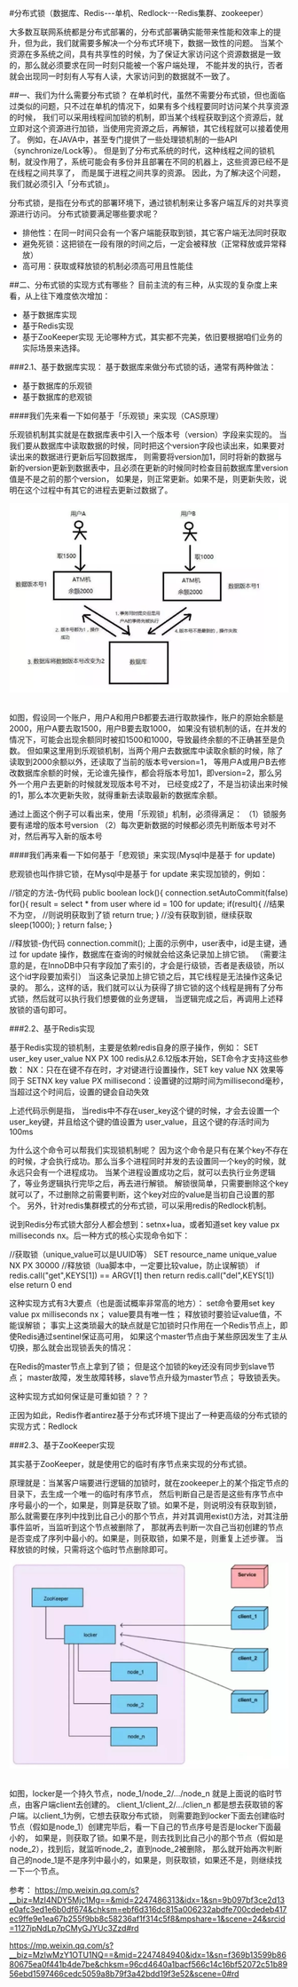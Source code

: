 #分布式锁（数据库、Redis---单机、Redlock---Redis集群、zookeeper）



大多数互联网系统都是分布式部署的，分布式部署确实能带来性能和效率上的提升，但为此，我们就需要多解决一个分布式环境下，数据一致性的问题。
当某个资源在多系统之间，具有共享性的时候，为了保证大家访问这个资源数据是一致的，那么就必须要求在同一时刻只能被一个客户端处理，
不能并发的执行，否者就会出现同一时刻有人写有人读，大家访问到的数据就不一致了。

##一、我们为什么需要分布式锁？
在单机时代，虽然不需要分布式锁，但也面临过类似的问题，只不过在单机的情况下，如果有多个线程要同时访问某个共享资源的时候，
我们可以采用线程间加锁的机制，即当某个线程获取到这个资源后，就立即对这个资源进行加锁，当使用完资源之后，再解锁，其它线程就可以接着使用了。
例如，在JAVA中，甚至专门提供了一些处理锁机制的一些API（synchronize/Lock等）。
但是到了分布式系统的时代，这种线程之间的锁机制，就没作用了，系统可能会有多份并且部署在不同的机器上，这些资源已经不是在线程之间共享了，
而是属于进程之间共享的资源。
因此，为了解决这个问题，我们就必须引入「分布式锁」。

分布式锁，是指在分布式的部署环境下，通过锁机制来让多客户端互斥的对共享资源进行访问。
分布式锁要满足哪些要求呢？
- 排他性：在同一时间只会有一个客户端能获取到锁，其它客户端无法同时获取
- 避免死锁：这把锁在一段有限的时间之后，一定会被释放（正常释放或异常释放）
- 高可用：获取或释放锁的机制必须高可用且性能佳


##二、分布式锁的实现方式有哪些？
目前主流的有三种，从实现的复杂度上来看，从上往下难度依次增加：
- 基于数据库实现
- 基于Redis实现
- 基于ZooKeeper实现
无论哪种方式，其实都不完美，依旧要根据咱们业务的实际场景来选择。

###2.1、基于数据库实现：
基于数据库来做分布式锁的话，通常有两种做法：
- 基于数据库的乐观锁
- 基于数据库的悲观锁

####我们先来看一下如何基于「乐观锁」来实现（CAS原理）

乐观锁机制其实就是在数据库表中引入一个版本号（version）字段来实现的。
当我们要从数据库中读取数据的时候，同时把这个version字段也读出来，如果要对读出来的数据进行更新后写回数据库，
则需要将version加1，同时将新的数据与新的version更新到数据表中，且必须在更新的时候同时检查目前数据库里version值是不是之前的那个version，
如果是，则正常更新。如果不是，则更新失败，说明在这个过程中有其它的进程去更新过数据了。
<div align="center"> <img src="../../pics/分布式锁1.png"/> </div><br>

如图，假设同一个账户，用户A和用户B都要去进行取款操作，账户的原始余额是2000，用户A要去取1500，用户B要去取1000，
如果没有锁机制的话，在并发的情况下，可能会出现余额同时被扣1500和1000，导致最终余额的不正确甚至是负数。
但如果这里用到乐观锁机制，当两个用户去数据库中读取余额的时候，除了读取到2000余额以外，还读取了当前的版本号version=1，
等用户A或用户B去修改数据库余额的时候，无论谁先操作，都会将版本号加1，即version=2，那么另外一个用户去更新的时候就发现版本号不对，
已经变成2了，不是当初读出来时候的1，那么本次更新失败，就得重新去读取最新的数据库余额。

通过上面这个例子可以看出来，使用「乐观锁」机制，必须得满足：
（1）锁服务要有递增的版本号version
（2）每次更新数据的时候都必须先判断版本号对不对，然后再写入新的版本号

####我们再来看一下如何基于「悲观锁」来实现(Mysql中是基于 for update)

悲观锁也叫作排它锁，在Mysql中是基于 for update 来实现加锁的，例如：

//锁定的方法-伪代码
public boolean lock(){
    connection.setAutoCommit(false)
    for(){
        result = 
        select * from user where 
        id = 100 for update;
        if(result){
         //结果不为空，
        //则说明获取到了锁
            return true;
        }
        //没有获取到锁，继续获取
        sleep(1000);
    }
    return false;
}

//释放锁-伪代码
connection.commit();
上面的示例中，user表中，id是主键，通过 for update 操作，数据库在查询的时候就会给这条记录加上排它锁。
（需要注意的是，在InnoDB中只有字段加了索引的，才会是行级锁，否者是表级锁，所以这个id字段要加索引）
当这条记录加上排它锁之后，其它线程是无法操作这条记录的。
那么，这样的话，我们就可以认为获得了排它锁的这个线程是拥有了分布式锁，然后就可以执行我们想要做的业务逻辑，
当逻辑完成之后，再调用上述释放锁的语句即可。

###2.2、基于Redis实现

基于Redis实现的锁机制，主要是依赖redis自身的原子操作，例如：
SET user_key user_value NX PX 100
redis从2.6.12版本开始，SET命令才支持这些参数：
NX：只在在键不存在时，才对键进行设置操作，SET key value NX 效果等同于 SETNX key value 
PX millisecond：设置键的过期时间为millisecond毫秒，当超过这个时间后，设置的键会自动失效

上述代码示例是指，
当redis中不存在user_key这个键的时候，才会去设置一个user_key键，并且给这个键的值设置为 user_value，且这个键的存活时间为100ms

为什么这个命令可以帮我们实现锁机制呢？
因为这个命令是只有在某个key不存在的时候，才会执行成功。那么当多个进程同时并发的去设置同一个key的时候，就永远只会有一个进程成功。
当某个进程设置成功之后，就可以去执行业务逻辑了，等业务逻辑执行完毕之后，再去进行解锁。
解锁很简单，只需要删除这个key就可以了，不过删除之前需要判断，这个key对应的value是当初自己设置的那个。
另外，针对redis集群模式的分布式锁，可以采用redis的Redlock机制。

说到Redis分布式锁大部分人都会想到：setnx+lua，或者知道set key value px milliseconds nx。后一种方式的核心实现命令如下：

//获取锁（unique_value可以是UUID等）
SET resource_name unique_value NX PX 30000
//释放锁（lua脚本中，一定要比较value，防止误解锁）
if redis.call("get",KEYS[1]) == ARGV[1] then
	return redis.call("del",KEYS[1])
else
	return 0
end

这种实现方式有3大要点（也是面试概率非常高的地方）：
set命令要用set key value px milliseconds nx；
value要具有唯一性；
释放锁时要验证value值，不能误解锁；
事实上这类琐最大的缺点就是它加锁时只作用在一个Redis节点上，即使Redis通过sentinel保证高可用，
如果这个master节点由于某些原因发生了主从切换，那么就会出现锁丢失的情况：

在Redis的master节点上拿到了锁；
但是这个加锁的key还没有同步到slave节点；
master故障，发生故障转移，slave节点升级为master节点；
导致锁丢失。

这种实现方式如何保证是可重如锁？？？

正因为如此，Redis作者antirez基于分布式环境下提出了一种更高级的分布式锁的实现方式：Redlock






###2.3、基于ZooKeeper实现

其实基于ZooKeeper，就是使用它的临时有序节点来实现的分布式锁。

原理就是：当某客户端要进行逻辑的加锁时，就在zookeeper上的某个指定节点的目录下，去生成一个唯一的临时有序节点， 
然后判断自己是否是这些有序节点中序号最小的一个，如果是，则算是获取了锁。如果不是，则说明没有获取到锁，
那么就需要在序列中找到比自己小的那个节点，并对其调用exist()方法，对其注册事件监听，当监听到这个节点被删除了，
那就再去判断一次自己当初创建的节点是否变成了序列中最小的。如果是，则获取锁，如果不是，则重复上述步骤。
当释放锁的时候，只需将这个临时节点删除即可。
<div align="center"> <img src="../../pics/分布式锁2.png"/> </div><br>

如图，locker是一个持久节点，node_1/node_2/…/node_n 就是上面说的临时节点，由客户端client去创建的。
client_1/client_2/…/clien_n 都是想去获取锁的客户端。以client_1为例，它想去获取分布式锁，
则需要跑到locker下面去创建临时节点（假如是node_1）创建完毕后，看一下自己的节点序号是否是locker下面最小的，
如果是，则获取了锁。如果不是，则去找到比自己小的那个节点（假如是node_2），找到后，就监听node_2，直到node_2被删除，
那么就开始再次判断自己的node_1是不是序列中最小的，如果是，则获取锁，如果还不是，则继续找一下一个节点。



参考：
https://mp.weixin.qq.com/s?__biz=MzI4NDY5Mjc1Mg==&mid=2247486313&idx=1&sn=9b097bf3ce2d13e0afc3ed1e6b0df674&chksm=ebf6d316dc815a006232abdfe700cdedeb417ec9ffe9e1ea67b255f9bb8c58236af1f314c5f8&mpshare=1&scene=24&srcid=1127ipNdLp7pCMyGJYUc3Zzd#rd

https://mp.weixin.qq.com/s?__biz=MzIwMzY1OTU1NQ==&mid=2247484940&idx=1&sn=f369b13599b8680675ea0f441b4de7be&chksm=96cd4640a1bacf566c14c16bf52072c51b8956ebd1597466cedc5059a8b79f3a42bdd19f3e52&scene=0#rd